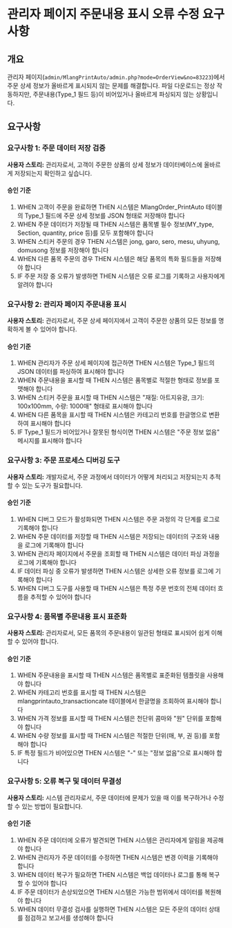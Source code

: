 # 관리자 페이지 주문내용 표시 오류 수정 요구사항

## 개요

관리자 페이지(`admin/MlangPrintAuto/admin.php?mode=OrderView&no=83223`)에서 주문 상세 정보가 올바르게 표시되지 않는 문제를 해결합니다. 파일 다운로드는 정상 작동하지만, 주문내용(Type_1 필드 등)이 비어있거나 올바르게 파싱되지 않는 상황입니다.

## 요구사항

### 요구사항 1: 주문 데이터 저장 검증

**사용자 스토리:** 관리자로서, 고객이 주문한 상품의 상세 정보가 데이터베이스에 올바르게 저장되는지 확인하고 싶습니다.

#### 승인 기준
1. WHEN 고객이 주문을 완료하면 THEN 시스템은 MlangOrder_PrintAuto 테이블의 Type_1 필드에 주문 상세 정보를 JSON 형태로 저장해야 합니다
2. WHEN 주문 데이터가 저장될 때 THEN 시스템은 품목별 필수 정보(MY_type, Section, quantity, price 등)를 모두 포함해야 합니다
3. WHEN 스티커 주문의 경우 THEN 시스템은 jong, garo, sero, mesu, uhyung, domusong 정보를 저장해야 합니다
4. WHEN 다른 품목 주문의 경우 THEN 시스템은 해당 품목의 특화 필드들을 저장해야 합니다
5. IF 주문 저장 중 오류가 발생하면 THEN 시스템은 오류 로그를 기록하고 사용자에게 알려야 합니다

### 요구사항 2: 관리자 페이지 주문내용 표시

**사용자 스토리:** 관리자로서, 주문 상세 페이지에서 고객이 주문한 상품의 모든 정보를 명확하게 볼 수 있어야 합니다.

#### 승인 기준
1. WHEN 관리자가 주문 상세 페이지에 접근하면 THEN 시스템은 Type_1 필드의 JSON 데이터를 파싱하여 표시해야 합니다
2. WHEN 주문내용을 표시할 때 THEN 시스템은 품목별로 적절한 형태로 정보를 포맷해야 합니다
3. WHEN 스티커 주문을 표시할 때 THEN 시스템은 "재질: 아트지유광, 크기: 100x100mm, 수량: 1000매" 형태로 표시해야 합니다
4. WHEN 다른 품목을 표시할 때 THEN 시스템은 카테고리 번호를 한글명으로 변환하여 표시해야 합니다
5. IF Type_1 필드가 비어있거나 잘못된 형식이면 THEN 시스템은 "주문 정보 없음" 메시지를 표시해야 합니다

### 요구사항 3: 주문 프로세스 디버깅 도구

**사용자 스토리:** 개발자로서, 주문 과정에서 데이터가 어떻게 처리되고 저장되는지 추적할 수 있는 도구가 필요합니다.

#### 승인 기준
1. WHEN 디버그 모드가 활성화되면 THEN 시스템은 주문 과정의 각 단계를 로그로 기록해야 합니다
2. WHEN 주문 데이터를 저장할 때 THEN 시스템은 저장되는 데이터의 구조와 내용을 로그에 기록해야 합니다
3. WHEN 관리자 페이지에서 주문을 조회할 때 THEN 시스템은 데이터 파싱 과정을 로그에 기록해야 합니다
4. IF 데이터 파싱 중 오류가 발생하면 THEN 시스템은 상세한 오류 정보를 로그에 기록해야 합니다
5. WHEN 디버그 도구를 사용할 때 THEN 시스템은 특정 주문 번호의 전체 데이터 흐름을 추적할 수 있어야 합니다

### 요구사항 4: 품목별 주문내용 표시 표준화

**사용자 스토리:** 관리자로서, 모든 품목의 주문내용이 일관된 형태로 표시되어 쉽게 이해할 수 있어야 합니다.

#### 승인 기준
1. WHEN 주문내용을 표시할 때 THEN 시스템은 품목별로 표준화된 템플릿을 사용해야 합니다
2. WHEN 카테고리 번호를 표시할 때 THEN 시스템은 mlangprintauto_transactioncate 테이블에서 한글명을 조회하여 표시해야 합니다
3. WHEN 가격 정보를 표시할 때 THEN 시스템은 천단위 콤마와 "원" 단위를 포함해야 합니다
4. WHEN 수량 정보를 표시할 때 THEN 시스템은 적절한 단위(매, 부, 권 등)를 포함해야 합니다
5. IF 특정 필드가 비어있으면 THEN 시스템은 "-" 또는 "정보 없음"으로 표시해야 합니다

### 요구사항 5: 오류 복구 및 데이터 무결성

**사용자 스토리:** 시스템 관리자로서, 주문 데이터에 문제가 있을 때 이를 복구하거나 수정할 수 있는 방법이 필요합니다.

#### 승인 기준
1. WHEN 주문 데이터에 오류가 발견되면 THEN 시스템은 관리자에게 알림을 제공해야 합니다
2. WHEN 관리자가 주문 데이터를 수정하면 THEN 시스템은 변경 이력을 기록해야 합니다
3. WHEN 데이터 복구가 필요하면 THEN 시스템은 백업 데이터나 로그를 통해 복구할 수 있어야 합니다
4. IF 주문 데이터가 손상되었으면 THEN 시스템은 가능한 범위에서 데이터를 복원해야 합니다
5. WHEN 데이터 무결성 검사를 실행하면 THEN 시스템은 모든 주문의 데이터 상태를 점검하고 보고서를 생성해야 합니다